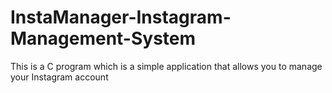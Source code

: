 # InstaManager-Instagram-Management-System
This is a C program which is a simple application that allows you to manage your Instagram account
